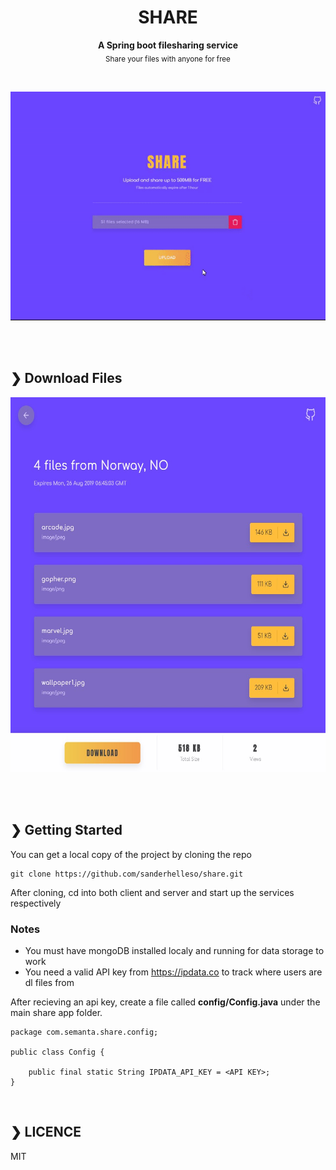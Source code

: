 <h1 align="center">SHARE</h1>

<p align="center">
<b>A Spring boot filesharing service</b><br>
<sub>Share your files with anyone for free</sub>
</p>

<br>

<p align="center">
<a href="https://github.com/sanderhelleso">
<img src="https://github.com/sanderhelleso/share/blob/master/client/public/img/preview.gif" alt="preview">
</a>
</p>

<br>
<br>

## ❯ Download Files
<p align="center">
<img src="https://github.com/sanderhelleso/share/blob/master/client/public/img/demo3.jpg" alt="preview" height="600" width="600">
</p>

<br>
<br>

## ❯ Getting Started

You can get a local copy of the project by cloning the repo

```
git clone https://github.com/sanderhelleso/share.git
```
After cloning, cd into both client and server and start up the services respectively

### Notes 
- You must have mongoDB installed localy and running for data storage to work
- You need a valid API key from https://ipdata.co to track where users are dl files from

After recieving an api key, create a file called **config/Config.java** under the main share app folder.

```
package com.semanta.share.config;

public class Config {

    public final static String IPDATA_API_KEY = <API KEY>;
}
```


<br>

## ❯ LICENCE
MIT
